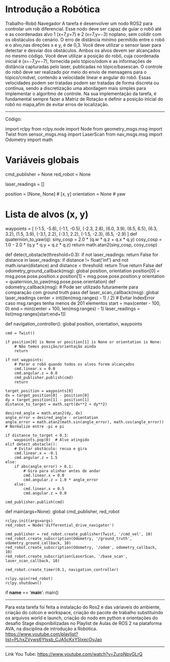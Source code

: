 # Introdução a Robótica
Trabalho-Robô Navegador
A tarefa é desenvolver um nodo ROS2 para controlar um rob diferencial.
 Esse nodo deve ser capaz de guiar o robô até e as coordenadas alvo 1 (x=7,y=7) e 
 2 (x=7,y=−3) noplano, sem colidir com os obstáculos do cenário.
 O erro de distância mínimo permitido entre o robô e o alvo,nas direções
 x e y, é de 0,3. Você deve utilizar o sensor laser para detectar e desviar dos obstáculos.
 Ambos os alvos devem ser alcançados no mesmo código.
 Você deve utilizar a posição do robô, cuja coordenada inicial é (x=−7,y=−7),
 fornecida pelo tópico/odom e as informações de distância capturadas pelo laser,
 publicadas no tópico/basescan. O controle do robô deve ser realizado por meio do envio
 de mensagens para o tópico/cmdvel, contendo a velocidade linear e angular do robô.
 Essas velocidades podem ser tratadas podem ser tratadas de forma discreta ou contínua,
 sendo a discretização uma abordagem mais simples para implementar o algoritmo de
 controle.
 Na sua implementação da tarefa, é fundamental sempre fazer a Matriz de
 Rotação e definir a posição inicial do robô no mapa,afim de evitar erros de localização.
 _______________________________________________________________________________________
 Código:
 
import rclpy
from rclpy.node import Node
from geometry_msgs.msg import Twist
from sensor_msgs.msg import LaserScan
from nav_msgs.msg import Odometry
import math

# Variáveis globais
cmd_publisher = None
red_robot = None

laser_readings = []

position = [None, None]  # [x, y]
orientation = None       # yaw

# Lista de alvos (x, y)

waypoints = [
    (-1.5, -5.8), (-1.1, -0.5), (-2.3, 2.8), (6.0, 3.9), (6.5, 6.5),
    (6.3, 3.2), (1.5, 3.9), (-3.1, 2.2), (-3.1, 2.2), (-1.5, -2.3), (6.5, -2.9)
]
def quaternion_to_yaw(q):
    siny_cosp = 2.0 * (q.w * q.z + q.x * q.y)
    cosy_cosp = 1.0 - 2.0 * (q.y * q.y + q.z * q.z)
    return math.atan2(siny_cosp, cosy_cosp)

def detect_obstacle(threshold=0.3):
    if not laser_readings:
        return False
    for distance in laser_readings:
        if distance != float('inf') and not math.isnan(distance) and distance < threshold:
            return True
    return False
def odometry_ground_callback(msg):
    global position, orientation
    position[0] = msg.pose.pose.position.x
    position[1] = msg.pose.pose.position.y
    orientation = quaternion_to_yaw(msg.pose.pose.orientation)
def odometry_callback(msg):
    # Pode ser utilizado futuramente para comparação com ground truth
    pass
def laser_scan_callback(msg):
    global laser_readings
    center = int((len(msg.ranges) - 1) / 2)
    # Evitar IndexError caso msg.ranges tenha menos de 201 elementos
    start = max(center - 100, 0)
    end = min(center + 100, len(msg.ranges) - 1)
    laser_readings = list(msg.ranges[start:end+1])

def navigation_controller():
    global position, orientation, waypoints

    cmd = Twist()

    if position[0] is None or position[1] is None or orientation is None:
        # Não temos posição/orientação ainda
        return

    if not waypoints:
        # Parar o robô quando todos os alvos forem alcançados
        cmd.linear.x = 0.0
        cmd.angular.z = 0.0
        cmd_publisher.publish(cmd)
        return

    target_position = waypoints[0]
    dx = target_position[0] - position[0]
    dy = target_position[1] - position[1]
    distance_to_target = math.sqrt(dx**2 + dy**2)

    desired_angle = math.atan2(dy, dx)
    angle_error = desired_angle - orientation
    angle_error = math.atan2(math.sin(angle_error), math.cos(angle_error))  # Normalize entre -pi e pi

    if distance_to_target < 0.3:
        waypoints.pop(0)  # Alvo atingido
    elif detect_obstacle():
        # Evitar obstáculo: recua e gira
        cmd.linear.x = -0.1
        cmd.angular.z = 1.5
    else:
        if abs(angle_error) > 0.1:
            # Gira para alinhar antes de andar
            cmd.linear.x = 0.0
            cmd.angular.z = 1.0 * angle_error
        else:
            cmd.linear.x = 0.5
            cmd.angular.z = 0.0

    cmd_publisher.publish(cmd)

def main(args=None):
    global cmd_publisher, red_robot

    rclpy.init(args=args)
    red_robot = Node('differential_drive_navigator')

    cmd_publisher = red_robot.create_publisher(Twist, '/cmd_vel', 10)
    red_robot.create_subscription(Odometry, '/ground_truth', odometry_ground_callback, 10)
    red_robot.create_subscription(Odometry, '/odom', odometry_callback, 10)
    red_robot.create_subscription(LaserScan, '/base_scan', laser_scan_callback, 10)

    red_robot.create_timer(0.1, navigation_controller)

    rclpy.spin(red_robot)
    rclpy.shutdown()

if __name__ == '__main__':
    main()
    
___________________________________________________________________________________________________________________
Para esta tarefa foi feita a instalação do Ros2 e das váriaveis do ambiente, criação do colcon e workspace, criação
do pacote de trabalho substituindo os arquivos world e launch, criação do nodo em python e orientações do desafio Stage 
disponibilizadas no Playlist de Aulas de ROS 2 na plataforma AVA, na disciplina de introdução a Robótica.
https://www.youtube.com/playlist?list=PLhxZVyws6Ytssb_CJA5cKxY5IxecOvJao
____________________________________________________________________________________________________________________

Link You Tube:
https://www.youtube.com/watch?v=ZurpNpvGLrQ




